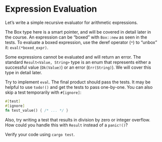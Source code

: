 # Expression Evaluation

Let’s write a simple recursive evaluator for arithmetic expressions.

The Box type here is a smart pointer, and will be covered in detail later in the course. An expression can be “boxed” with `Box::new` as seen in the tests. To evaluate a boxed expression, use the deref operator (`*`) to “unbox” it: `eval(*boxed_expr)`.

Some expressions cannot be evaluated and will return an error. The standard `Result<Value, String>` type is an enum that represents either a successful value (`Ok(Value)`) or an error (`Err(String)`). We will cover this type in detail later.

Try to implement `eval`. The final product should pass the tests. It may be helpful to use `todo!()` and get the tests to pass one-by-one. You can also skip a test temporarily with `#[ignore]`:

```rust
#[test]
#[ignore]
fn test_value() { /* ... */ }
```

Also, try writing a test that results in division by zero or integer overflow. How could you handle this with `Result` instead of a `panic!()`?

Verify your code using `cargo test`.